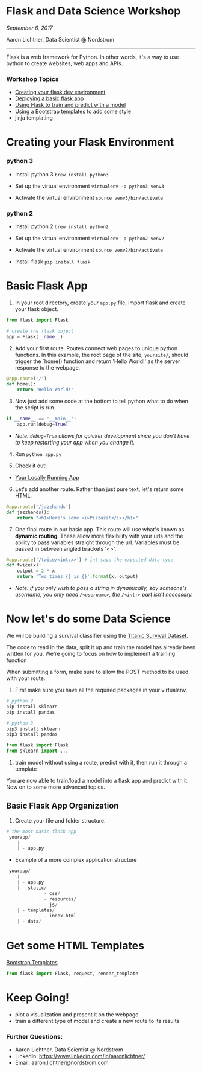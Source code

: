 # Flask and Data Science Workshop

*September 6, 2017*

Aaron Lichtner, Data Scientist @ Nordstrom

---

Flask is a web framework for Python. In other words, it's a way to use python to create websites, web apps and APIs.

### Workshop Topics
 - [Creating your flask dev environment](#creating-your-flask-environment)
 - [Deploying a basic flask app](#basic-flask-app)
 - [Using Flask to train and predict with a model](#now-lets-do-some-data-science)
 - Using a Bootstrap templates to add some style
 - jinja templating
 
# Creating your Flask Environment
### python 3

- Install python 3
`brew install python3`

- Set up the virtual environment
`virtualenv -p python3 venv3`

- Activate the virtual environment
`source venv3/bin/activate`

### python 2

- Install python 2
`brew install python2`

- Set up the virtual environment
`virtualenv -p python2 venv2`

- Activate the virtual environment
`source venv2/bin/activate`

- Install flask
`pip install flask`

# Basic Flask App

1. In your root directory, create your `app.py` file, import flask and create your flask object.
```python
from flask import Flask

# create the flask object
app = Flask(__name__)
```

2. Add your first route. Routes connect web pages to unique python functions. In this example, the root page of the site, `yoursite/`, should trigger the `home() function and return 'Hello World!' as the server response to the webpage. 
```python
@app.route('/')
def home():
    return 'Hello World!'
```

3. Now just add some code at the bottom to tell python what to do when the script is run.
```python
if __name__ == '__main__':
    app.run(debug=True)
```
- *Note: `debug=True` allows for quicker development since you don't have to keep restarting your app when you change it.*

4. Run `python app.py`

5. Check it out!

- [Your Locally Running App](http://127.0.0.1:5000/)

6. Let's add another route. Rather than just pure text, let's return some HTML.

```python
@app.route('/jazzhands')
def jazzhands():
    return "<h1>Here's some <i>Pizzazz!</i></h1>"
```

7. One final route in our basic app. This route will use what's known as **dynamic routing**. These allow more flexibility with your urls and the ability to pass variables straight through the url. Variables must be passed in between angled brackets '<>'.

```python
@app.route('/twice/<int:x>') # int says the expected data type
def twice(x):
    output = 2 * x
    return 'Two times {} is {}'.format(x, output)
```
 - *Note: if you only wish to pass a string in dynamically, say someone's username, you only need `/<username>`, the `/<int:>` part isn't necessary.*

# Now let's do some Data Science

We will be building a survival classifier using the [Titanic Survival Dataset](https://www.kaggle.com/c/titanic/data). 

The code to read in the data, split it up and train the model has already been written for you. We're going to focus on how to implement a training function 

When submitting a form, make sure to allow the POST method to be used with your route.

1. First make sure you have all the required packages in your virtualenv.

```python
# python 2
pip install sklearn 
pip install pandas

# python 3
pip3 install sklearn 
pip3 install pandas
```

```python 
from flask import Flask
from sklearn import ...
```

1. train model without using a route, predict with it, then run it through a template

You are now able to train/load a model into a flask app and predict with it. Now on to some more advanced topics.

## Basic Flask App Organization
1. Create your file and folder structure.
```python
# the most basic flask app
 yourapp/
    |
    | - app.py
```
- Example of a more complex application structure
```python
 yourapp/
    |
    | - app.py
    | - static/
            | - css/
            | - resources/
            | - js/
    | - templates/
            | - index.html
    | - data/
```

# Get some HTML Templates 
[Bootstrap Templates](https://startbootstrap.com/)

```python 
from flask import Flask, request, render_template
```

# Keep Going!
- plot a visualization and present it on the webpage
- train a different type of model and create a new route to its results

### Further Questions: 
- Aaron Lichtner, Data Scientist @ Nordstrom
- LinkedIn: https://www.linkedin.com/in/aaronlichtner/
- Email: [aaron.lichtner@nordstrom.com](aaron.lichtner@nordstrom.com)